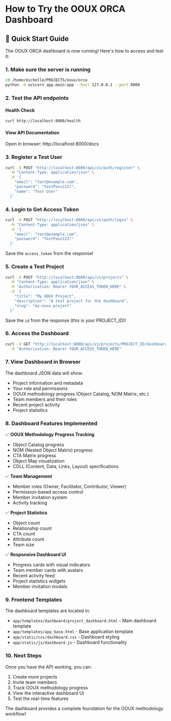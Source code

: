 # How to Try the OOUX ORCA Dashboard

## 🚀 Quick Start Guide

The OOUX ORCA dashboard is now running! Here's how to access and test it:

### 1. Make sure the server is running
```bash
cd /home/michelle/PROJECTS/ooux/orca
python -m uvicorn app.main:app --host 127.0.0.1 --port 8000
```

### 2. Test the API endpoints

#### Health Check
```bash
curl http://localhost:8000/health
```

#### View API Documentation
Open in browser: http://localhost:8000/docs

### 3. Register a Test User
```bash
curl -X POST "http://localhost:8000/api/v1/auth/register" \
  -H "Content-Type: application/json" \
  -d '{
    "email": "test@example.com",
    "password": "TestPass123!",
    "name": "Test User"
  }'
```

### 4. Login to Get Access Token
```bash
curl -X POST "http://localhost:8000/api/v1/auth/login" \
  -H "Content-Type: application/json" \
  -d '{
    "email": "test@example.com", 
    "password": "TestPass123!"
  }'
```

Save the `access_token` from the response!

### 5. Create a Test Project
```bash
curl -X POST "http://localhost:8000/api/v1/projects" \
  -H "Content-Type: application/json" \
  -H "Authorization: Bearer YOUR_ACCESS_TOKEN_HERE" \
  -d '{
    "title": "My OOUX Project",
    "description": "A test project for the dashboard",
    "slug": "my-ooux-project"
  }'
```

Save the `id` from the response (this is your PROJECT_ID)!

### 6. Access the Dashboard
```bash
curl -X GET "http://localhost:8000/api/v1/projects/PROJECT_ID/dashboard" \
  -H "Authorization: Bearer YOUR_ACCESS_TOKEN_HERE"
```

### 7. View Dashboard in Browser

The dashboard JSON data will show:
- Project information and metadata
- Your role and permissions
- OOUX methodology progress (Object Catalog, NOM Matrix, etc.)
- Team members and their roles
- Recent project activity
- Project statistics

### 8. Dashboard Features Implemented

✅ **OOUX Methodology Progress Tracking**
- Object Catalog progress
- NOM (Nested Object Matrix) progress  
- CTA Matrix progress
- Object Map visualization
- CDLL (Content, Data, Links, Layout) specifications

✅ **Team Management**
- Member roles (Owner, Facilitator, Contributor, Viewer)
- Permission-based access control
- Member invitation system
- Activity tracking

✅ **Project Statistics**
- Object count
- Relationship count
- CTA count
- Attribute count
- Team size

✅ **Responsive Dashboard UI**
- Progress cards with visual indicators
- Team member cards with avatars
- Recent activity feed
- Project statistics widgets
- Member invitation modals

### 9. Frontend Templates

The dashboard templates are located in:
- `app/templates/dashboard/project_dashboard.html` - Main dashboard template
- `app/templates/app_base.html` - Base application template
- `app/static/css/dashboard.css` - Dashboard styling
- `app/static/js/dashboard.js` - Dashboard functionality

### 10. Next Steps

Once you have the API working, you can:
1. Create more projects
2. Invite team members
3. Track OOUX methodology progress
4. View the interactive dashboard UI
5. Test the real-time features

The dashboard provides a complete foundation for the OOUX methodology workflow!
